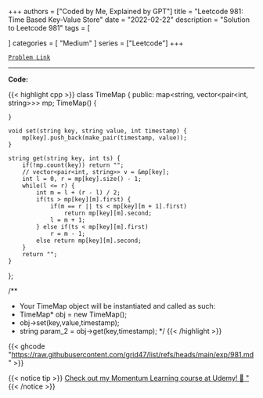 
+++
authors = ["Coded by Me, Explained by GPT"]
title = "Leetcode 981: Time Based Key-Value Store"
date = "2022-02-22"
description = "Solution to Leetcode 981"
tags = [
    
]
categories = [
    "Medium"
]
series = ["Leetcode"]
+++



[`Problem Link`](https://leetcode.com/problems/time-based-key-value-store/description/)

---

**Code:**

{{< highlight cpp >}}
class TimeMap {
public:
    map<string, vector<pair<int, string>>> mp;
    TimeMap() {
        
    }
    
    void set(string key, string value, int timestamp) {
        mp[key].push_back(make_pair(timestamp, value));
    }
    
    string get(string key, int ts) {
        if(!mp.count(key)) return "";
        // vector<pair<int, string>> v = &mp[key];
        int l = 0, r = mp[key].size() - 1;
        while(l <= r) {
            int m = l + (r - l) / 2;
            if(ts > mp[key][m].first) {
                if(m == r || ts < mp[key][m + 1].first)
                    return mp[key][m].second;
                l = m + 1;
            } else if(ts < mp[key][m].first)
                r = m - 1;
            else return mp[key][m].second;
        }
        return "";
    }
};

/**
 * Your TimeMap object will be instantiated and called as such:
 * TimeMap* obj = new TimeMap();
 * obj->set(key,value,timestamp);
 * string param_2 = obj->get(key,timestamp);
 */
{{< /highlight >}}

{{< ghcode "https://raw.githubusercontent.com/grid47/list/refs/heads/main/exp/981.md" >}}

{{< notice tip >}}
[Check out my Momentum Learning course at Udemy! 🚀 "](https://www.udemy.com/course/blind-75-the-data-structures-and-algorithms-essentials/)
{{< /notice >}}

